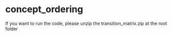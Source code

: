 # concept_ordering
If you want to run the code, please unzip the transition_matrix.zip at the root folder
